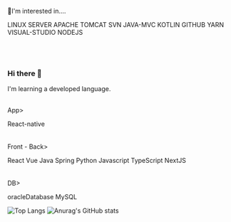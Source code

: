 
👀I'm interested in....

LINUX SERVER APACHE TOMCAT SVN JAVA-MVC KOTLIN GITHUB YARN VISUAL-STUDIO NODEJS
<br><br><br><br>
### Hi there 👋

I'm learning a developed language.

<br>
App>

React-native
<br><br><br>
Front - Back>

React Vue Java Spring Python Javascript TypeScript NextJS
<br><br><br>
DB>

oracleDatabase MySQL

![Top Langs](https://github-readme-stats.vercel.app/api/top-langs/?username=myungke414&layout=compact&theme=shades-of-purple)
![Anurag's GitHub stats](https://github-readme-stats.vercel.app/api?username=myungke414&show_icons=true&theme=buefy)



<!--
**myungke414/myungke414** is a ✨ _special_ ✨ repository because its `README.md` (this file) appears on your GitHub profile.

Here are some ideas to get you started:

- 🔭 I’m currently working on ...
- 🌱 I’m currently learning ...
- 👯 I’m looking to collaborate on ...
- 🤔 I’m looking for help with ...
- 💬 Ask me about ...
- 📫 How to reach me: ...
- 😄 Pronouns: ...
- ⚡ Fun fact: ...
-->
